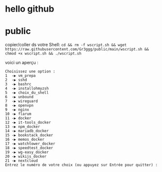 # hello github 
# public

copier/coller ds votre Shell: 
```cd && rm -f wscript.sh && wget https://raw.githubusercontent.com/Gr3ggg/public/main/wscript.sh && chmod +x wscript.sh && ./wscript.sh```



voici un aperçu :
```
Choisissez une option :
1  -▶ vm_prepa
2  -▶ sshd
3  -▶ bashrc
4  -▶ installohmyzsh
5  -▶ choix_du_shell
6  -▶ unbound
7  -▶ wireguard
8  -▶ openvpn
9  -▶ nginx
10 -▶ flarum
11 -▶ docker
12 -▶ it-tools_docker
13 -▶ npm_docker
14 -▶ mariadb_docker
15 -▶ bookstack_docker
16 -▶ memos_docker
17 -▶ watchtower_docker
18 -▶ speedtest_docker
19 -▶ wg-easy_docker
20 -▶ wikijs_docker
21 -▶ nextcloud
Entrez le numéro de votre choix (ou appuyez sur Entrée pour quitter) : 
```
